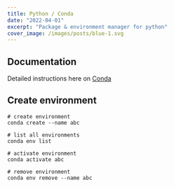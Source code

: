 ```yaml
---
title: Python / Conda
date: "2022-04-01"
excerpt: "Package & environment manager for python"
cover_image: /images/posts/blue-1.svg
---
```


## Documentation

Detailed instructions here on [Conda](https://docs.conda.io/en/latest/miniconda.html)

## Create environment

```
# create environment
conda create --name abc

# list all environments
conda env list

# activate environment
conda activate abc

# remove environment
conda env remove --name abc
```
